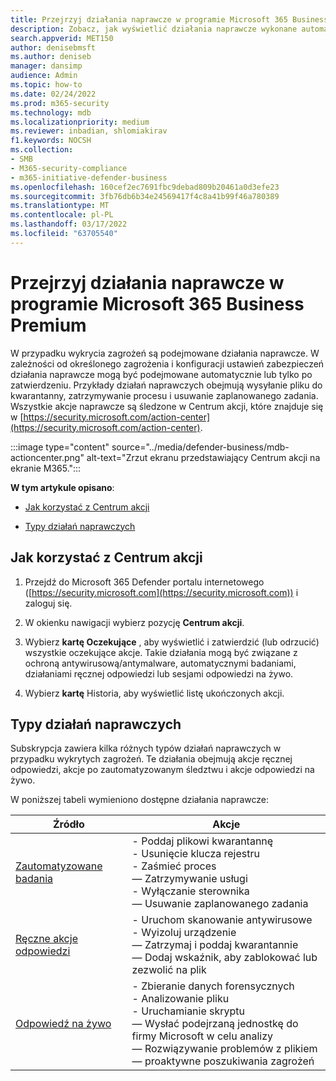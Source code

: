 ```yaml
---
title: Przejrzyj działania naprawcze w programie Microsoft 365 Business Premium
description: Zobacz, jak wyświetlić działania naprawcze wykonane automatycznie lub oczekujące na zatwierdzenie w Centrum akcji
search.appverid: MET150
author: denisebmsft
ms.author: deniseb
manager: dansimp
audience: Admin
ms.topic: how-to
ms.date: 02/24/2022
ms.prod: m365-security
ms.technology: mdb
ms.localizationpriority: medium
ms.reviewer: inbadian, shlomiakirav
f1.keywords: NOCSH
ms.collection:
- SMB
- M365-security-compliance
- m365-initiative-defender-business
ms.openlocfilehash: 160cef2ec7691fbc9debad809b20461a0d3efe23
ms.sourcegitcommit: 3fb76db6b34e24569417f4c8a41b99f46a780389
ms.translationtype: MT
ms.contentlocale: pl-PL
ms.lasthandoff: 03/17/2022
ms.locfileid: "63705540"
---
```

# <a name="review-remediation-actions-in-microsoft-365-business-premium"></a>Przejrzyj działania naprawcze w programie Microsoft 365 Business Premium

W przypadku wykrycia zagrożeń są podejmowane działania naprawcze. W zależności od określonego zagrożenia i konfiguracji ustawień zabezpieczeń działania naprawcze mogą być podejmowane automatycznie lub tylko po zatwierdzeniu. Przykłady działań naprawczych obejmują wysyłanie pliku do kwarantanny, zatrzymywanie procesu i usuwanie zaplanowanego zadania. Wszystkie akcje naprawcze są śledzone w Centrum akcji, które znajduje się w [https://security.microsoft.com/action-center](https://security.microsoft.com/action-center).

:::image type="content" source="../media/defender-business/mdb-actioncenter.png" alt-text="Zrzut ekranu przedstawiający Centrum akcji na ekranie M365.":::

**W tym artykule opisano**:

- [Jak korzystać z Centrum akcji](#how-to-use-your-action-center)

- [Typy działań naprawczych](#types-of-remediation-actions)


## <a name="how-to-use-your-action-center"></a>Jak korzystać z Centrum akcji

1. Przejdź do Microsoft 365 Defender portalu internetowego ([https://security.microsoft.com](https://security.microsoft.com)) i zaloguj się.

2. W okienku nawigacji wybierz pozycję **Centrum akcji**.

3. Wybierz **kartę Oczekujące** , aby wyświetlić i zatwierdzić (lub odrzucić) wszystkie oczekujące akcje. Takie działania mogą być związane z ochroną antywirusową/antymalware, automatycznymi badaniami, działaniami ręcznej odpowiedzi lub sesjami odpowiedzi na żywo.

4. Wybierz **kartę** Historia, aby wyświetlić listę ukończonych akcji. 

## <a name="types-of-remediation-actions"></a>Typy działań naprawczych

Subskrypcja zawiera kilka różnych typów działań naprawczych w przypadku wykrytych zagrożeń. Te działania obejmują akcje ręcznej odpowiedzi, akcje po zautomatyzowanym śledztwu i akcje odpowiedzi na żywo.

W poniższej tabeli wymieniono dostępne działania naprawcze:

| Źródło  | Akcje  |
|---------|---------|
| [Zautomatyzowane badania](../security/defender-endpoint/automated-investigations.md)      | - Poddaj plikowi kwarantannę <br/>- Usunięcie klucza rejestru <br/>- Zaśmieć proces <br/>— Zatrzymywanie usługi <br/>- Wyłączanie sterownika <br/>— Usuwanie zaplanowanego zadania        |
| [Ręczne akcje odpowiedzi](../security/defender-endpoint/respond-machine-alerts.md)   | - Uruchom skanowanie antywirusowe <br/>- Wyizoluj urządzenie <br/>— Zatrzymaj i poddaj kwarantannie <br/>— Dodaj wskaźnik, aby zablokować lub zezwolić na plik       |
| [Odpowiedź na żywo](../security/defender-endpoint/live-response.md)   | - Zbieranie danych forensycznych <br/>- Analizowanie pliku <br/>- Uruchamianie skryptu <br/>— Wysłać podejrzaną jednostkę do firmy Microsoft w celu analizy <br/>— Rozwiązywanie problemów z plikiem <br/>— proaktywne poszukiwania zagrożeń         |
